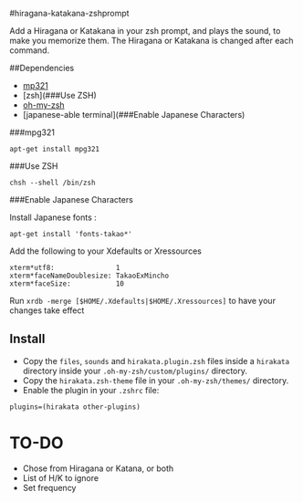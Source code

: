#hiragana-katakana-zshprompt

Add a Hiragana or Katakana in your zsh prompt, and plays the sound, to make you memorize them.
The Hiragana or Katakana is changed after each command.


##Dependencies
 * [mp321](###mpg321)
 * [zsh](###Use ZSH)
 * [oh-my-zsh](https://github.com/robbyrussell/oh-my-zsh)
 * [japanese-able terminal](###Enable Japanese Characters)


###mpg321

`apt-get install mpg321`

###Use ZSH

`chsh --shell /bin/zsh`

###Enable Japanese Characters

Install Japanese fonts :

`apt-get install 'fonts-takao*'`

Add the following to your Xdefaults or Xressources

```
xterm*utf8:               1
xterm*faceNameDoublesize: TakaoExMincho
xterm*faceSize:           10
```

Run `xrdb -merge [$HOME/.Xdefaults|$HOME/.Xressources]` to have your changes take effect

## Install

 * Copy the `files`, `sounds` and `hirakata.plugin.zsh` files inside a `hirakata` directory inside your `.oh-my-zsh/custom/plugins/` directory.
 * Copy the `hirakata.zsh-theme` file in your `.oh-my-zsh/themes/` directory.
 * Enable the plugin in your `.zshrc` file:
```shell
plugins=(hirakata other-plugins)
```

# TO-DO
 * Chose from Hiragana or Katana, or both
 * List of H/K to ignore
 * Set frequency
